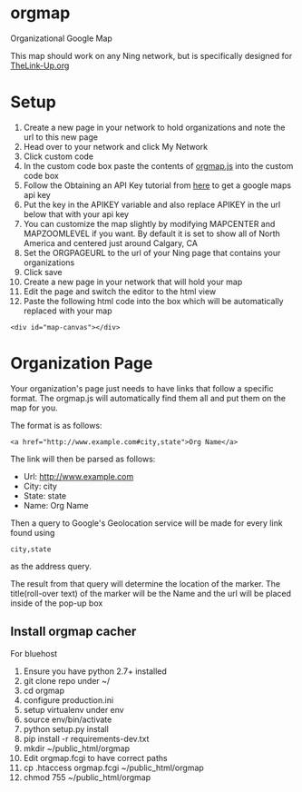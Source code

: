 # orgmap
Organizational Google Map

This map should work on any Ning network, but is specifically designed for [TheLink-Up.org](http://www.TheLink-Up.org)


# Setup

1. Create a new page in your network to hold organizations and note the url to this new page
2. Head over to your network and click My Network
3. Click custom code
4. In the custom code box paste the contents of [orgmap.js](orgmap.js) into the custom code box
5. Follow the Obtaining an API Key tutorial from [here](https://developers.google.com/maps/documentation/javascript/tutorial) to get a google maps api key
6. Put the key in the APIKEY variable and also replace APIKEY in the url below that with your api key
7. You can customize the map slightly by modifying MAPCENTER and MAPZOOMLEVEL if you want. By default it is set to show all of North America and centered just around Calgary, CA
8. Set the ORGPAGEURL to the url of your Ning page that contains your organizations
9. Click save
10. Create a new page in your network that will hold your map
11. Edit the page and switch the editor to the html view
12. Paste the following html code into the box which will be automatically replaced with your map
   
   ```
   <div id="map-canvas"></div>
   ```

# Organization Page

Your organization's page just needs to have links that follow a specific format. The orgmap.js will automatically find them all and put them on the map for you.

The format is as follows:

```
<a href="http://www.example.com#city,state">Org Name</a>
```

The link will then be parsed as follows:

* Url: http://www.example.com
* City: city
* State: state
* Name: Org Name

Then a query to Google's Geolocation service will be made for every link found using

```
city,state
```

as the address query.

The result from that query will determine the location of the marker.
The title(roll-over text) of the marker will be the Name and the url will be placed inside of the pop-up box

## Install orgmap cacher

For bluehost

1. Ensure you have python 2.7+ installed
2. git clone repo under ~/
3. cd orgmap
4. configure production.ini
5. setup virtualenv under env
6. source env/bin/activate
7. python setup.py install
8. pip install -r requirements-dev.txt
9. mkdir ~/public_html/orgmap
10. Edit orgmap.fcgi to have correct paths
11. cp .htaccess orgmap.fcgi ~/public_html/orgmap
12. chmod 755 ~/public_html/orgmap
